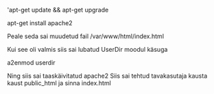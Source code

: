'apt-get update && apt-get upgrade

apt-get install apache2

Peale seda sai muudetud fail /var/www/html/index.html

Kui see oli valmis siis sai lubatud UserDir moodul käsuga

a2enmod userdir

Ning siis sai taaskäivitatud apache2
Siis sai tehtud tavakasutaja kausta kaust public_html ja sinna index.html
